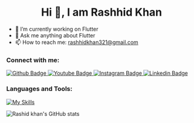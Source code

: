  <h1 align="center">Hi 👋, I am Rashhid Khan</h1>

- 🔭 I’m currently working on Flutter
- 💬 Ask me anything about Flutter 
- 📫 How to reach me: rashhidkhan321@gmail.com
  
### Connect with me:
<div id="badges">
  <a href="https://github.com/Rashidkhan321">
    <img src="https://img.shields.io/badge/Github-white?style=for-the-badge&logo=Github&logoColor=black" alt="Github Badge"/>
  </a>
  <a href="https://www.youtube.com/channel/UCzlRZkmkjKgnXFkP1NeeHxg">
    <img src="https://img.shields.io/badge/YouTube-red?style=for-the-badge&logo=youtube&logoColor=dark" alt="Youtube Badge"/>
  </a>
   <a href="https://www.instagram.com/rashidkhan207">
    <img src="https://img.shields.io/badge/Instagram-purple?style=for-the-badge&logo=instagram&logoColor=white" alt="Instagram Badge"/>
  </a>
   <a href="linkedin.com/in/rashhid-khan-005182278">
    <img src="https://img.shields.io/badge/Linkedin-blue?style=for-the-badge&logo=linkedin&logoColor=white" alt="Linkedin Badge"/>
  </a>
  
</div>

### Languages and Tools:
[![My Skills](https://skillicons.dev/icons?i=flutter,dart,firebase,github,git,postman&perline=3)](https://skillicons.dev)

![Rashid khan's GitHub stats](https://github-readme-stats.vercel.app/api?username=Rashidkhan321&show_icons=true&theme=dark)




<br>
